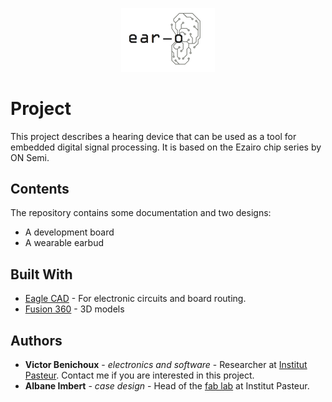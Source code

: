 <p align="center">
<img src="/logo/ear-o_logo.png" title="Github Logo" width=150>
</p>

# Project

This project describes a hearing device that can be used as a tool for embedded digital signal processing. It is based on the Ezairo chip series by ON Semi.


## Contents

The repository contains some documentation and two designs:
* A development board
* A wearable earbud

## Built With

* [Eagle CAD](https://www.autodesk.com/products/eagle/overview) - For electronic circuits and board routing.
* [Fusion 360](https://www.autodesk.com/products/fusion-360/overview) - 3D models

## Authors

* **Victor Benichoux** - *electronics and software* - Researcher at [Institut Pasteur](https://research.pasteur.fr/en/member/victor-benichoux/). Contact me if you are interested in this project.
* **Albane Imbert** - *case design* - Head of the [fab lab](https://research.pasteur.fr/en/team/fab-lab/) at Institut Pasteur.

